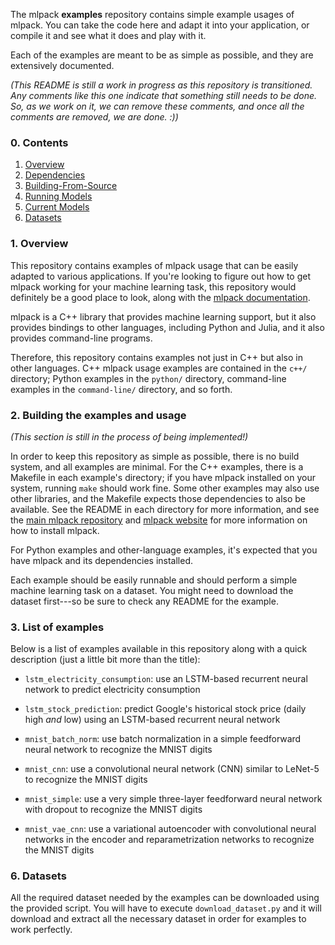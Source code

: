 The mlpack **examples** repository contains simple example usages of mlpack.
You can take the code here and adapt it into your application, or compile it and
see what it does and play with it.

Each of the examples are meant to be as simple as possible, and they are
extensively documented.

_(This README is still a work in progress as this repository is transitioned.
Any comments like this one indicate that something still needs to be done.  So,
as we work on it, we can remove these comments, and once all the comments are
removed, we are done. :))_

### 0. Contents

  1. [Overview](#1-overview)
  2. [Dependencies](#2-dependencies)
  3. [Building-From-Source](#3-building-from-source)
  4. [Running Models](#4-running-models)
  5. [Current Models](#5-current-models)
  6. [Datasets](#6-datasets)

###  1. Overview

This repository contains examples of mlpack usage that can be easily adapted to
various applications.  If you're looking to figure out how to get mlpack working
for your machine learning task, this repository would definitely be a good place
to look, along with the [mlpack
documentation](https://www.mlpack.org/docs.html).

mlpack is a C++ library that provides machine learning support, but it also
provides bindings to other languages, including Python and Julia, and it also
provides command-line programs.

Therefore, this repository contains examples not just in C++ but also in other
languages.  C++ mlpack usage examples are contained in the `c++/` directory;
Python examples in the `python/` directory, command-line examples in the
`command-line/` directory, and so forth.

### 2. Building the examples and usage

_(This section is still in the process of being implemented!)_

In order to keep this repository as simple as possible, there is no build
system, and all examples are minimal.  For the C++ examples, there is a Makefile
in each example's directory; if you have mlpack installed on your system,
running `make` should work fine.  Some other examples may also use other
libraries, and the Makefile expects those dependencies to also be available.
See the README in each directory for more information, and see the [main mlpack
repository](https://github.com/mlpack/mlpack) and [mlpack
website](https://www.mlpack.org/) for more information on how to install mlpack.

For Python examples and other-language examples, it's expected that you have
mlpack and its dependencies installed.

Each example should be easily runnable and should perform a simple machine
learning task on a dataset.  You might need to download the dataset first---so
be sure to check any README for the example.

### 3. List of examples

Below is a list of examples available in this repository along with a quick
description (just a little bit more than the title):

 - `lstm_electricity_consumption`: use an LSTM-based recurrent neural network to
   predict electricity consumption

 - `lstm_stock_prediction`: predict Google's historical stock price (daily high
   _and_ low) using an LSTM-based recurrent neural network

 - `mnist_batch_norm`: use batch normalization in a simple feedforward neural
   network to recognize the MNIST digits

 - `mnist_cnn`: use a convolutional neural network (CNN) similar to LeNet-5 to
   recognize the MNIST digits

 - `mnist_simple`: use a very simple three-layer feedforward neural network with
   dropout to recognize the MNIST digits

 - `mnist_vae_cnn`: use a variational autoencoder with convolutional neural
   networks in the encoder and reparametrization networks to recognize the MNIST
   digits
   
### 6. Datasets

All the required dataset needed by the examples can be downloaded using the
provided script. You will have to execute `download_dataset.py` and it will
download and extract all the necessary dataset in order for examples to work
perfectly.
